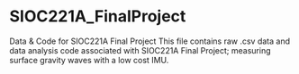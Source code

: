 # SIOC221A_FinalProject
 Data & Code for SIOC221A Final Project
This file contains raw .csv data and data analysis code associated with SIOC221A Final Project; measuring surface gravity waves with a low cost IMU.